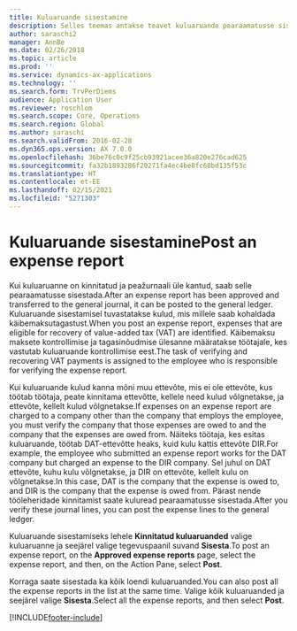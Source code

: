 ```yaml
---
title: Kuluaruande sisestamine
description: Selles teemas antakse teavet kuluaruande pearaamatusse sisestamise kohta.
author: saraschi2
manager: AnnBe
ms.date: 02/26/2018
ms.topic: article
ms.prod: ''
ms.service: dynamics-ax-applications
ms.technology: ''
ms.search.form: TrvPerDiems
audience: Application User
ms.reviewer: roschlom
ms.search.scope: Core, Operations
ms.search.region: Global
ms.author: saraschi
ms.search.validFrom: 2016-02-28
ms.dyn365.ops.version: AX 7.0.0
ms.openlocfilehash: 36be76c0c9f25cb93921acee36a820e276cad625
ms.sourcegitcommit: fa32b1893286f20271fa4ec4be8fc68bd135f53c
ms.translationtype: HT
ms.contentlocale: et-EE
ms.lasthandoff: 02/15/2021
ms.locfileid: "5271303"
---
```

# <a name="post-an-expense-report"></a><span data-ttu-id="d4e81-103">Kuluaruande sisestamine</span><span class="sxs-lookup"><span data-stu-id="d4e81-103">Post an expense report</span></span>

<span data-ttu-id="d4e81-104">Kui kuluaruanne on kinnitatud ja peažurnaali üle kantud, saab selle pearaamatusse sisestada.</span><span class="sxs-lookup"><span data-stu-id="d4e81-104">After an expense report has been approved and transferred to the general journal, it can be posted to the general ledger.</span></span> <span data-ttu-id="d4e81-105">Kuluaruande sisestamisel tuvastatakse kulud, mis millele saab kohaldada käibemaksutagastust.</span><span class="sxs-lookup"><span data-stu-id="d4e81-105">When you post an expense report, expenses that are eligible for recovery of value-added tax (VAT) are identified.</span></span> <span data-ttu-id="d4e81-106">Käibemaksu maksete kontrollimise ja tagasinõudmise ülesanne määratakse töötajale, kes vastutab kuluaruande kontrollimise eest.</span><span class="sxs-lookup"><span data-stu-id="d4e81-106">The task of verifying and recovering VAT payments is assigned to the employee who is responsible for verifying the expense report.</span></span>

<span data-ttu-id="d4e81-107">Kui kuluaruande kulud kanna mõni muu ettevõte, mis ei ole ettevõte, kus töötab töötaja, peate kinnitama ettevõtte, kellele need kulud võlgnetakse, ja ettevõte, kellelt kulud võlgnetakse.</span><span class="sxs-lookup"><span data-stu-id="d4e81-107">If expenses on an expense report are charged to a company other than the company that employs the employee, you must verify the company that those expenses are owed to and the company that the expenses are owed from.</span></span> <span data-ttu-id="d4e81-108">Näiteks töötaja, kes esitas kuluaruande, töötab DAT-ettevõtte heaks, kuid kulu kattis ettevõte DIR.</span><span class="sxs-lookup"><span data-stu-id="d4e81-108">For example, the employee who submitted an expense report works for the DAT company but charged an expense to the DIR company.</span></span> <span data-ttu-id="d4e81-109">Sel juhul on DAT ettevõte, kuhu kulu võlgnetakse, ja DIR on ettevõte, kellelt kulu on võlgnetakse.</span><span class="sxs-lookup"><span data-stu-id="d4e81-109">In this case, DAT is the company that the expense is owed to, and DIR is the company that the expense is owed from.</span></span> <span data-ttu-id="d4e81-110">Pärast nende tööleheridade kinnitamist saate kuluread pearaamatusse sisestada.</span><span class="sxs-lookup"><span data-stu-id="d4e81-110">After you verify these journal lines, you can post the expense lines to the general ledger.</span></span>

<span data-ttu-id="d4e81-111">Kuluaruande sisestamiseks lehele **Kinnitatud kuluaruanded** valige kuluaruanne ja seejärel valige tegevuspaanil suvand **Sisesta**.</span><span class="sxs-lookup"><span data-stu-id="d4e81-111">To post an expense report, on the **Approved expense reports** page, select the expense report, and then, on the Action Pane, select **Post**.</span></span>

<span data-ttu-id="d4e81-112">Korraga saate sisestada ka kõik loendi kuluaruanded.</span><span class="sxs-lookup"><span data-stu-id="d4e81-112">You can also post all the expense reports in the list at the same time.</span></span> <span data-ttu-id="d4e81-113">Valige kõik kuluaruanded ja seejärel valige **Sisesta**.</span><span class="sxs-lookup"><span data-stu-id="d4e81-113">Select all the expense reports, and then select **Post**.</span></span>


[!INCLUDE[footer-include](../includes/footer-banner.md)]